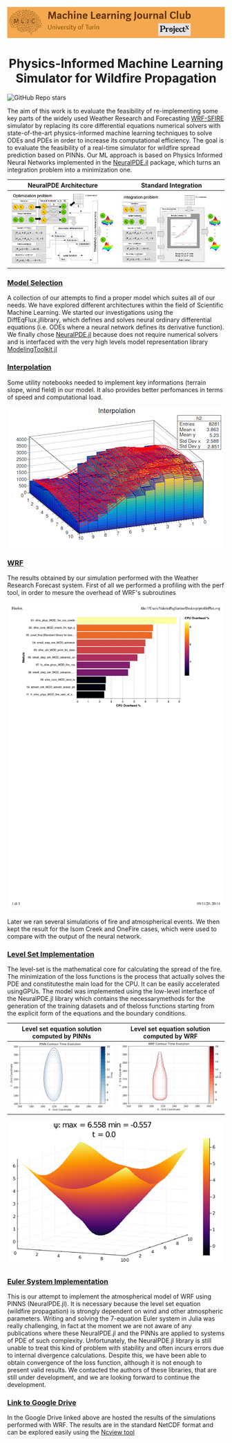 ![Logo](/Support_Materials/Assets/Logo_MLJC.png)

<h1 align="center">
  Physics-Informed Machine Learning Simulator for Wildfire Propagation
</h1>

![GitHub Repo stars](https://img.shields.io/github/stars/MachineLearningJournalClub/MLJC-UniTo-ProjectX-2020-public?style=social)

The aim of this work is to evaluate the feasibility of re-implementing some key parts of the widely used Weather Research and Forecasting [WRF-SFIRE](https://github.com/openwfm/WRF-SFIRE) simulator by replacing its core differential equations numerical solvers with state-of-the-art physics-informed machine learning techniques to solve ODEs and PDEs in order to increase its computational efficiency. The goal is to evaluate the feasibility of a real-time simulator for wildfire spread prediction based on PINNs. Our ML approach is based on Physics Informed Neural Networks implemented in the [NeuralPDE.jl](https://github.com/SciML/NeuralPDE.jl) package, which turns an integration problem into a minimization one.  

NeuralPDE Architecture                           |  Standard Integration
:-----------------------------------------------:|:-------------------------:
![](/Support_Materials/Assets/architecture.png)  |  ![](/Support_Materials/Assets/integration.png)



### [Model Selection](/Model_Selection)
A collection of our attempts to find a proper model which suites all of our needs. We have explored different architectures within the field of Scientific Machine Learning.  We started our investigations using the DiffEqFlux.jllibrary, which defines and solves neural ordinary differential equations (i.e. ODEs where a neural network defines its derivative function). We finally chose [NeuralPDE.jl](https://github.com/SciML/NeuralPDE.jl) because does not require numerical solvers and is interfaced with the very high levels model representation library [ModelingToolkit.jl](https://github.com/SciML/ModelingToolkit.jl)

### [Interpolation](/BC_Interpolation)
Some utility notebooks needed to implement key informations (terrain slope, wind field) in our model. It also provides better perfomances in terms of speed and computational load.
<p align="center" width="200">
  <img src="/Support_Materials/Assets/interpolation.png">
</p>

### [WRF](/WRF)
The results obtained by our simulation performed with the Weather Research Forecast system. First of all we performed a profiling with the perf tool, in order to mesure the overhead of WRF's subroutines

<p align="center">
  <img src="Visualizations/D2%20Graphic%20composition/profilePlot.pdf">
</p>

Later we ran several simulations of fire and atmospherical events. We then kept the result for the Isom Creek and OneFire cases, which were used to compare with the output of the neural network.

### [Level Set Implementation](/Level_Set_Implementation)
The level-set is the mathematical core for calculating the spread of the fire.  The minimization of the loss functions is the process that actually solves the PDE and constitutesthe  main  load  for  the  CPU.  It  can  be  easily  accelerated  usingGPUs. The  model  was  implemented  using  the  low-level  interface of   the NeuralPDE.jl library which contains the necessarymethods for the generation of the training datasets and of theloss functions starting from the explicit form of the equations and the boundary conditions.


Level set equation solution computed by PINNs                           |  Level set equation solution computed by WRF
:-----------------------------------------------:|:-------------------------:
![](/Visualizations/Level%20set%20quantitative/One%20Fire/D3_PDF/contour_pinn_one_fire_evolution.png)  |  ![](Visualizations/WRF/Time%20evolution/contour_wrf_one_fire_evolution.png)

<p align="center" width="200">
  <img src="Support_Materials/Assets/isom_creek_test_1_surface.gif">
</p>


### [Euler System Implementation](/Euler_System_Implementation)
This is our attempt to implement the atmospherical model of WRF using PINNS (NeuralPDE.jl). It is necessary because the level set equation (wildfire propagation) is strongly dependent on wind and other atmospheric parameters. Writing and solving the 7-equation Euler system in Julia was really challenging, in fact at the moment we are not aware of any publications where these NeuralPDE.jl and the PINNs are applied to systems of PDE of such complexity.  Unfortunately, the NeuralPDE.jl library is still unable to treat this kind of problem with stability and often incurs errors due to internal divergence calculations. Despite  this,  we  have  been  able  to  obtain  convergence  of  the loss function, although it is not enough to present valid results. We contacted the authors of these libraries, that are still under development, and we are looking forward to continue the development.

### [Link to Google Drive](https://drive.google.com/drive/folders/1wUCKUyVwC0Pf-e9WlLiqOxRLF0or2D0U)
In the Google Drive linked above are hosted the results of the simulations performed with WRF. The results are in the standard NetCDF format and can be explored easily using the [Ncview tool](http://meteora.ucsd.edu/~pierce/ncview_home_page.html)





